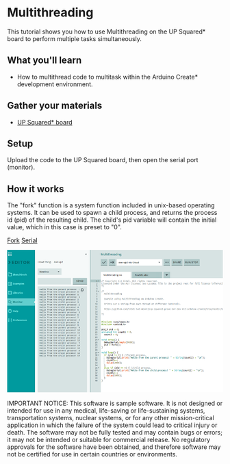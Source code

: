 # Multithreading
This tutorial shows you how to use Multithreading on the UP Squared\* board to perform multiple tasks simultaneously.

## What you'll learn
* How to multithread code to multitask within the Arduino Create\* development environment.

## Gather your materials
* [UP Squared\* board](http://www.up-board.org/upsquared)

## Setup
Upload the code to the UP Squared board, then open the serial port (monitor).

## How it works
The "fork" function is a system function included in unix-based operating systems. It can be used to spawn a child process, and returns the process id (pid) of the resulting child. The child's pid variable will contain the initial value, which in this case is preset to "0".

[Fork](http://manpages.ubuntu.com/manpages/trusty/man2/fork.2.html)
[Serial](https://www.arduino.cc/reference/en/language/functions/communication/serial/)

![](images/mthread_0.png)

IMPORTANT NOTICE: This software is sample software. It is not designed or intended for use in any medical, life-saving or life-sustaining systems, transportation systems, nuclear systems, or for any other mission-critical application in which the failure of the system could lead to critical injury or death. The software may not be fully tested and may contain bugs or errors; it may not be intended or suitable for commercial release. No regulatory approvals for the software have been obtained, and therefore software may not be certified for use in certain countries or environments.
